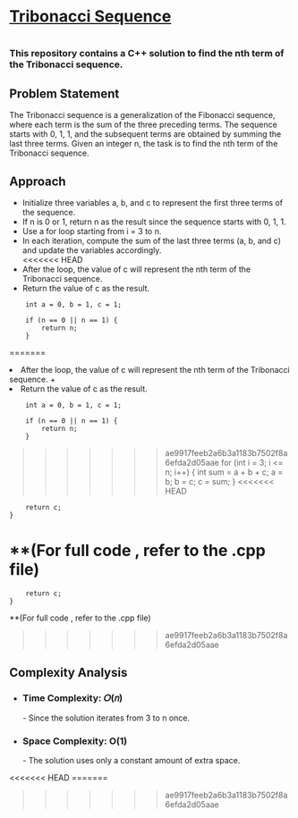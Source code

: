 <h1><a href = "https://leetcode.com/problems/n-th-tribonacci-number/description/" target="_blank">Tribonacci Sequence</a><h1>
<h3>This repository contains a C++ solution to find the nth term of the Tribonacci sequence.</h3>
<h2>Problem Statement</h2>
The Tribonacci sequence is a generalization of the Fibonacci sequence, where each term is the sum of the three preceding terms. 
  The sequence starts with 0, 1, 1, and the subsequent terms are obtained by summing the last three terms. Given an integer n, the task is to find the nth term of the Tribonacci sequence.

  <h2>Approach</h2>
  <ul>
    <li>Initialize three variables a, b, and c to represent the first three terms of the sequence.</li>
    <li>If n is 0 or 1, return n as the result since the sequence starts with 0, 1, 1.</li>
  <li>Use a for loop starting from i = 3 to n.</li>
    <li>In each iteration, compute the sum of the last three terms (a, b, and c) and update the variables accordingly.</li>
<<<<<<< HEAD
    <li>After the loop, the value of c will represent the nth term of the Tribonacci sequence. </li>
    <li>Return the value of c as the result.</li>
  </ul>

        int a = 0, b = 1, c = 1;

        if (n == 0 || n == 1) {
            return n;
        }

=======
    <li>After the loop, the value of c will represent the nth term of the Tribonacci sequence. +</li>
    <li>Return the value of c as the result.</li>
  </ul>

  
        int a = 0, b = 1, c = 1;
        
        if (n == 0 || n == 1) {
            return n;
        }
        
>>>>>>> ae9917feeb2a6b3a1183b7502f8a6efda2d05aae
        for (int i = 3; i <= n; i++) {
            int sum = a + b + c;
            a = b;
            b = c;
            c = sum;
        }
<<<<<<< HEAD

        return c;
    }

\*\*(For full code , refer to the .cpp file)
=======
        
        return c;
    }

**(For full code , refer to the .cpp file)
>>>>>>> ae9917feeb2a6b3a1183b7502f8a6efda2d05aae

<h2>Complexity Analysis</h2>
<ul>
  <li><h3>Time Complexity: 𝑂(𝑛)</h3>
<span> - Since the solution iterates from 3 to n once.</span></li>

  <li><h3>Space Complexity: O(1)</h3>
<span> - The solution uses only a constant amount of extra space.</span></li>
</ul>
<<<<<<< HEAD
=======

>>>>>>> ae9917feeb2a6b3a1183b7502f8a6efda2d05aae
